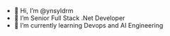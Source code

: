 - 👋 Hi, I’m @ynsyldrm
- 👀 I’m Senior Full Stack .Net Developer 
- 🌱 I’m currently learning Devops and AI Engineering

<!---
ynsyldrm/ynsyldrm is a ✨ special ✨ repository because its `README.md` (this file) appears on your GitHub profile.
You can click the Preview link to take a look at your changes.
--->
